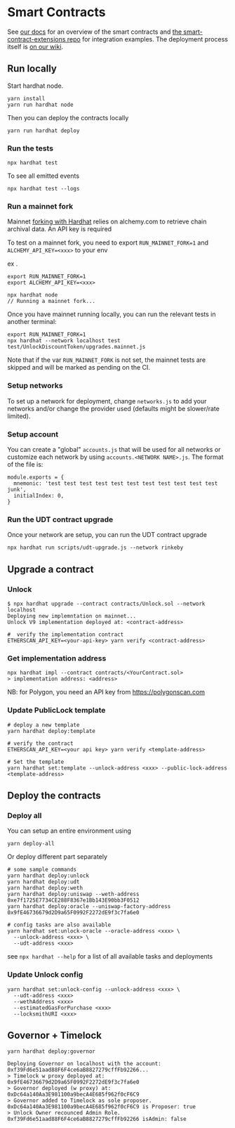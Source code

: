 # Smart Contracts

See [our docs](https://docs.unlock-protocol.com/developers/smart-contracts-architecture) for an overview of the smart contracts and [the smart-contract-extensions repo](https://github.com/unlock-protocol/unlock/tree/master/smart-contract-extensions) for integration examples. The deployment process itself is [on our wiki](https://github.com/unlock-protocol/unlock/wiki/Releasing-a-new-version-of-the-contracts).

## Run locally

Start hardhat node.

```
yarn install
yarn run hardhat node
```

Then you can deploy the contracts locally

```
yarn run hardhat deploy
```

### Run the tests

```
npx hardhat test
```

To see all emitted events

```
npx hardhat test --logs
```

### Run a mainnet fork

Mainnet [forking with Hardhat](https://hardhat.org/guides/mainnet-forking.html#forking-from-mainnet) relies on alchemy.com to retrieve chain archival data. An API key is required

To test on a mainnet fork, you need to export `RUN_MAINNET_FORK=1` and  `ALCHEMY_API_KEY=<xxx>` to your env

ex .
```
export RUN_MAINNET_FORK=1
export ALCHEMY_API_KEY=<xxx>

npx hardhat node
// Running a mainnet fork...
```

Once you have mainnet running locally, you can run the relevant tests in another terminal:

```
export RUN_MAINNET_FORK=1
npx hardhat --network localhost test test/UnlockDiscountToken/upgrades.mainnet.js
```

Note that if the var `RUN_MAINNET_FORK` is not set, the mainnet tests are skipped and will be marked as pending on the CI.


### Setup networks

To set up a network for deployment, change `networks.js` to add your networks and/or change the provider used (defaults might be slower/rate limited).

### Setup account

You can create a "global" `accounts.js` that will be used for all networks or customize each network by using `accounts.<NETWORK NAME>.js`.
The format of the file is:

```
module.exports = {
  mnemonic: 'test test test test test test test test test test test junk',
  initialIndex: 0,
}
```
### Run the UDT contract upgrade

Once your network are setup, you can run the UDT contract upgrade

```
npx hardhat run scripts/udt-upgrade.js --network rinkeby
```

## Upgrade a contract

### Unlock

```
$ npx hardhat upgrade --contract contracts/Unlock.sol --network localhost
Deploying new implemntation on mainnet...
Unlock V9 implementation deployed at: <contract-address>

#  verify the implementation contract
ETHERSCAN_API_KEY=<your-api-key> yarn verify <contract-address>
```

### Get implementation address

```
npx hardhat impl --contract contracts/<YourContract.sol>
> implementation address: <address>
```

NB: for Polygon, you need an API key from https://polygonscan.com

### Update PublicLock template

```
# deploy a new template
yarn hardhat deploy:template

# verify the contract
ETHERSCAN_API_KEY=<your api key> yarn verify <template-address>

# Set the template
yarn hardhat set:template --unlock-address <xxx> --public-lock-address <template-address>
```

## Deploy the contracts

### Deploy all

You can setup an entire environment using

```
yarn deploy-all
```

Or deploy different part separately

```
# some sample commands
yarn hardhat deploy:unlock
yarn hardhat deploy:udt
yarn hardhat deploy:weth
yarn hardhat deploy:uniswap --weth-address 0xe7f1725E7734CE288F8367e1Bb143E90bb3F0512
yarn hardhat deploy:oracle --uniswap-factory-address 0x9fE46736679d2D9a65F0992F2272dE9f3c7fa6e0

# config tasks are also available
yarn hardhat set:unlock-oracle --oracle-address <xxx> \
  --unlock-address <xxx> \
  --udt-address <xxx>
```

see `npx hardhat --help` for a list of all available tasks and deployments


### Update Unlock config

```
yarn hardhat set:unlock-config --unlock-address <xxx> \
  --udt-address <xxx>
  --wethAddress <xxx>
  --estimatedGasForPurchase <xxx>
  --locksmithURI <xxx>
```

## Governor + Timelock

```
yarn hardhat deploy:governor

Deploying Governor on localhost with the account: 0xf39Fd6e51aad88F6F4ce6aB8827279cffFb92266...
> Timelock w proxy deployed at: 0x9fE46736679d2D9a65F0992F2272dE9f3c7fa6e0
> Governor deployed (w proxy) at: 0xDc64a140Aa3E981100a9becA4E685f962f0cF6C9
> Governor added to Timelock as sole proposer.  0xDc64a140Aa3E981100a9becA4E685f962f0cF6C9 is Proposer: true
> Unlock Owner recounced Admin Role.  0xf39Fd6e51aad88F6F4ce6aB8827279cffFb92266 isAdmin: false
````